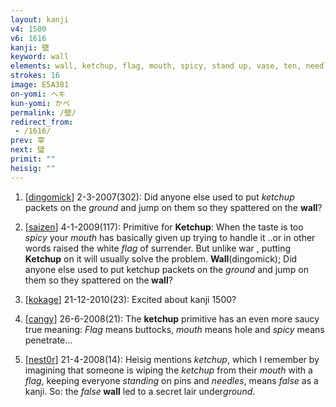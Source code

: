 ```yaml
---
layout: kanji
v4: 1500
v6: 1616
kanji: 壁
keyword: wall
elements: wall, ketchup, flag, mouth, spicy, stand up, vase, ten, needle, soil, dirt, ground
strokes: 16
image: E5A381
on-yomi: ヘキ
kun-yomi: かべ
permalink: /壁/
redirect_from:
 - /1616/
prev: 宰
next: 璧
primit: ""
heisig: ""
---
```


1) [<a href="http://kanji.koohii.com/profile/dingomick">dingomick</a>] 2-3-2007(302): Did anyone else used to put <em>ketchup</em> packets on the <em>ground</em> and jump on them so they spattered on the <strong>wall</strong>?

2) [<a href="http://kanji.koohii.com/profile/saizen">saizen</a>] 4-1-2009(117): Primitive for <strong>Ketchup</strong>: When the taste is too <em>spicy</em> your <em>mouth</em> has basically given up trying to handle it ..or in other words raised the white <em>flag</em> of surrender. But unlike war , putting <strong>Ketchup</strong> on it will usually solve the problem. <strong>Wall</strong>(dingomick); Did anyone else used to put ketchup packets on the <em>ground</em> and jump on them so they spattered on the<strong> wall</strong>?

3) [<a href="http://kanji.koohii.com/profile/kokage">kokage</a>] 21-12-2010(23): Excited about kanji 1500?

4) [<a href="http://kanji.koohii.com/profile/cangy">cangy</a>] 26-6-2008(21): The <strong>ketchup</strong> primitive has an even more saucy true meaning: <em>Flag</em> means buttocks, <em>mouth</em> means hole and <em>spicy</em> means penetrate...

5) [<a href="http://kanji.koohii.com/profile/nest0r">nest0r</a>] 21-4-2008(14): Heisig mentions <em>ketchup</em>, which I remember by imagining that someone is wiping the <em>ketchup</em> from their <em>mouth</em> with a <em>flag</em>, keeping everyone <em>standing</em> on pins and <em>needles</em>, means <em>false</em> as a kanji. So: the <em>false</em><strong> wall</strong> led to a secret lair under<em>ground</em>.

